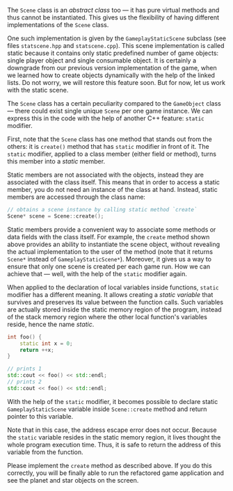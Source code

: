 The `Scene` class is an _abstract class_ too — 
it has pure virtual methods and thus cannot be instantiated.
This gives us the flexibility of having different implementations of the `Scene` class.

One such implementation is given by the `GameplayStaticScene` subclass
(see files `statscene.hpp` and `statscene.cpp`).
This scene implementation is called static because it contains only
static predefined number of game objects: single player object and single consumable object.
It is certainly a downgrade from our previous version implementation of the game, 
when we learned how to create objects dynamically with the help of the linked lists.
Do not worry, we will restore this feature soon.
But for now, let us work with the static scene.

The `Scene` class has a certain peculiarity compared to the `GameObject` class —
there could exist single unique `Scene` per one game instance.
We can express this in the code with the help of another C++ feature: `static` modifier.

First, note that the `Scene` class has one method that stands out from the others:
it is `create()` method that has `static` modifier in front of it.
The `static` modifier, applied to a class member (either field or method),
turns this member into a _static_ member. 

Static members are not associated with the objects, instead they are associated with the class itself.
This means that in order to access a static member, you do not need an instance of the class at hand.
Instead, static members are accessed through the class name:

```c++
// obtains a scene instance by calling static method `create`
Scene* scene = Scene::create();
```

Static members provide a convenient way to associate some methods or data fields with the class itself.
For example, the `create` method shown above provides an ability to instantiate 
the scene object, without revealing the actual implementation to the user of the method
(note that it returns `Scene*` instead of `GameplayStaticScene*`).
Moreover, it gives us a way to ensure that only one scene is created per each game run. 
How we can achieve that — well, with the help of the `static` modifier again.

When applied to the declaration of local variables inside functions, 
`static` modifier has a different meaning.
It allows creating a _static variable_ that survives and preserves its value between the function calls.
Such variables are actually stored inside the static memory region of the program,
instead of the stack memory region where the other local function's variables reside, 
hence the name _static_.

```c++
int foo() {
    static int x = 0;
    return ++x;
}

// prints 1
std::cout << foo() << std::endl;
// prints 2
std::cout << foo() << std::endl;
```

With the help of the `static` modifier, it becomes possible to
declare static `GameplayStaticScene` variable inside `Scene::create` method 
and return pointer to this variable.

<div class="hint">

Note that in this case, the address escape error does not occur.
Because the `static` variable resides in the static memory region, it lives thought the whole program execution time.
Thus, it is safe to return the address of this variable from the function.

</div>

Please implement the `create` method as described above.
If you do this correctly, you will be finally able to run the refactored game application 
and see the planet and star objects on the screen.
